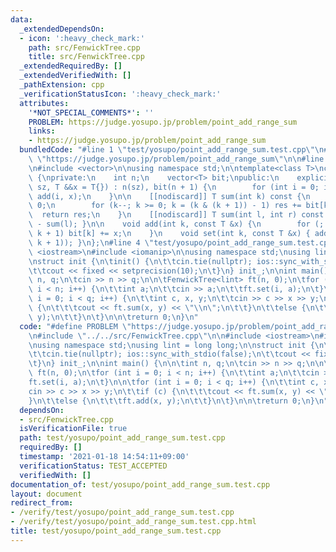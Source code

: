 ```yaml
---
data:
  _extendedDependsOn:
  - icon: ':heavy_check_mark:'
    path: src/FenwickTree.cpp
    title: src/FenwickTree.cpp
  _extendedRequiredBy: []
  _extendedVerifiedWith: []
  _pathExtension: cpp
  _verificationStatusIcon: ':heavy_check_mark:'
  attributes:
    '*NOT_SPECIAL_COMMENTS*': ''
    PROBLEM: https://judge.yosupo.jp/problem/point_add_range_sum
    links:
    - https://judge.yosupo.jp/problem/point_add_range_sum
  bundledCode: "#line 1 \"test/yosupo/point_add_range_sum.test.cpp\"\n#define PROBLEM\
    \ \"https://judge.yosupo.jp/problem/point_add_range_sum\"\n\n#line 1 \"src/FenwickTree.cpp\"\
    \n#include <vector>\n\nusing namespace std;\n\ntemplate<class T>\nclass FenwickTree\
    \ {\nprivate:\n    int n;\n    vector<T> bit;\npublic:\n    explicit FenwickTree(int\
    \ sz, T &&x = T{}) : n(sz), bit(n + 1) {\n        for (int i = 0; i < n; i++)\
    \ add(i, x);\n    }\n\n    [[nodiscard]] T sum(int k) const {\n        T res =\
    \ 0;\n        for (k--; k >= 0; k = (k & (k + 1)) - 1) res += bit[k];\n      \
    \  return res;\n    }\n    [[nodiscard]] T sum(int l, int r) const { return sum(r)\
    \ - sum(l); }\n\n    void add(int k, const T &x) {\n        for (; k < n; k |=\
    \ k + 1) bit[k] += x;\n    }\n    void set(int k, const T &x) { add(k, x - sum(k,\
    \ k + 1)); }\n};\n#line 4 \"test/yosupo/point_add_range_sum.test.cpp\"\n\n#include\
    \ <iostream>\n#include <iomanip>\n\nusing namespace std;\nusing lint = long long;\n\
    \nstruct init {\n\tinit() {\n\t\tcin.tie(nullptr); ios::sync_with_stdio(false);\n\
    \t\tcout << fixed << setprecision(10);\n\t}\n} init_;\n\nint main() {\n\n\tint\
    \ n, q;\n\tcin >> n >> q;\n\n\tFenwickTree<lint> ft(n, 0);\n\tfor (int i = 0;\
    \ i < n; i++) {\n\t\tint a;\n\t\tcin >> a;\n\t\tft.set(i, a);\n\t}\n\n\tfor (int\
    \ i = 0; i < q; i++) {\n\t\tint c, x, y;\n\t\tcin >> c >> x >> y;\n\t\tif (c)\
    \ {\n\t\t\tcout << ft.sum(x, y) << \"\\n\";\n\t\t}\n\t\telse {\n\t\t\tft.add(x,\
    \ y);\n\t\t}\n\t}\n\n\treturn 0;\n}\n"
  code: "#define PROBLEM \"https://judge.yosupo.jp/problem/point_add_range_sum\"\n\
    \n#include \"../../src/FenwickTree.cpp\"\n\n#include <iostream>\n#include <iomanip>\n\
    \nusing namespace std;\nusing lint = long long;\n\nstruct init {\n\tinit() {\n\
    \t\tcin.tie(nullptr); ios::sync_with_stdio(false);\n\t\tcout << fixed << setprecision(10);\n\
    \t}\n} init_;\n\nint main() {\n\n\tint n, q;\n\tcin >> n >> q;\n\n\tFenwickTree<lint>\
    \ ft(n, 0);\n\tfor (int i = 0; i < n; i++) {\n\t\tint a;\n\t\tcin >> a;\n\t\t\
    ft.set(i, a);\n\t}\n\n\tfor (int i = 0; i < q; i++) {\n\t\tint c, x, y;\n\t\t\
    cin >> c >> x >> y;\n\t\tif (c) {\n\t\t\tcout << ft.sum(x, y) << \"\\n\";\n\t\t\
    }\n\t\telse {\n\t\t\tft.add(x, y);\n\t\t}\n\t}\n\n\treturn 0;\n}\n"
  dependsOn:
  - src/FenwickTree.cpp
  isVerificationFile: true
  path: test/yosupo/point_add_range_sum.test.cpp
  requiredBy: []
  timestamp: '2021-01-18 14:54:11+09:00'
  verificationStatus: TEST_ACCEPTED
  verifiedWith: []
documentation_of: test/yosupo/point_add_range_sum.test.cpp
layout: document
redirect_from:
- /verify/test/yosupo/point_add_range_sum.test.cpp
- /verify/test/yosupo/point_add_range_sum.test.cpp.html
title: test/yosupo/point_add_range_sum.test.cpp
---
```

